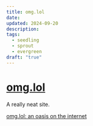 ```yaml
---
title: omg.lol
date: 
updated: 2024-09-20
description: 
tags:
  - seedling
  - sprout
  - evergreen
draft: "true"
---
```

# [omg.lol](https://omg.lol)

A really neat site.

[omg.lol: an oasis on the internet](https://blakewatson.com/journal/omg-lol-an-oasis-on-the-internet/)

